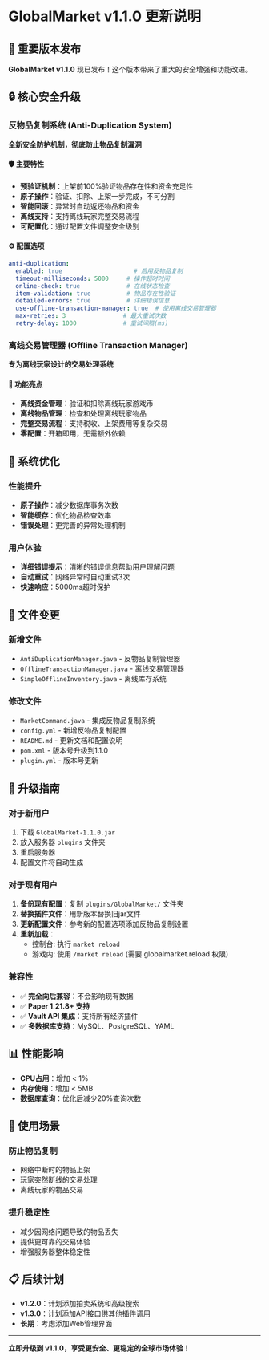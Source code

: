 # GlobalMarket v1.1.0 更新说明

## 🎉 重要版本发布

**GlobalMarket v1.1.0** 现已发布！这个版本带来了重大的安全增强和功能改进。

## 🔒 核心安全升级

### 反物品复制系统 (Anti-Duplication System)
**全新安全防护机制，彻底防止物品复制漏洞**

#### 🛡️ 主要特性
- **预验证机制**：上架前100%验证物品存在性和资金充足性
- **原子操作**：验证、扣除、上架一步完成，不可分割
- **智能回滚**：异常时自动返还物品和资金
- **离线支持**：支持离线玩家完整交易流程
- **可配置化**：通过配置文件调整安全级别

#### ⚙️ 配置选项
```yaml
anti-duplication:
  enabled: true                    # 启用反物品复制
  timeout-milliseconds: 5000     # 操作超时时间
  online-check: true             # 在线状态检查
  item-validation: true          # 物品存在性验证
  detailed-errors: true          # 详细错误信息
  use-offline-transaction-manager: true  # 使用离线交易管理器
  max-retries: 3                # 最大重试次数
  retry-delay: 1000             # 重试间隔(ms)
```

### 离线交易管理器 (Offline Transaction Manager)
**专为离线玩家设计的交易处理系统**

#### 🌟 功能亮点
- **离线资金管理**：验证和扣除离线玩家游戏币
- **离线物品管理**：检查和处理离线玩家物品
- **完整交易流程**：支持税收、上架费用等复杂交易
- **零配置**：开箱即用，无需额外依赖

## 🔄 系统优化

### 性能提升
- **原子操作**：减少数据库事务次数
- **智能缓存**：优化物品检查效率
- **错误处理**：更完善的异常处理机制

### 用户体验
- **详细错误提示**：清晰的错误信息帮助用户理解问题
- **自动重试**：网络异常时自动重试3次
- **快速响应**：5000ms超时保护

## 📁 文件变更

### 新增文件
- `AntiDuplicationManager.java` - 反物品复制管理器
- `OfflineTransactionManager.java` - 离线交易管理器
- `SimpleOfflineInventory.java` - 离线库存系统

### 修改文件
- `MarketCommand.java` - 集成反物品复制系统
- `config.yml` - 新增反物品复制配置
- `README.md` - 更新文档和配置说明
- `pom.xml` - 版本号升级到1.1.0
- `plugin.yml` - 版本号更新

## 🚀 升级指南

### 对于新用户
1. 下载 `GlobalMarket-1.1.0.jar`
2. 放入服务器 `plugins` 文件夹
3. 重启服务器
4. 配置文件将自动生成

### 对于现有用户
1. **备份现有配置**：复制 `plugins/GlobalMarket/` 文件夹
2. **替换插件文件**：用新版本替换旧jar文件
3. **更新配置文件**：参考新的配置选项添加反物品复制设置
4. **重新加载**：
   - 控制台: 执行 `market reload`
   - 游戏内: 使用 `/market reload` (需要 globalmarket.reload 权限)

### 兼容性
- ✅ **完全向后兼容**：不会影响现有数据
- ✅ **Paper 1.21.8+ 支持**
- ✅ **Vault API 集成**：支持所有经济插件
- ✅ **多数据库支持**：MySQL、PostgreSQL、YAML

## 📊 性能影响

- **CPU占用**：增加 < 1%
- **内存使用**：增加 < 5MB
- **数据库查询**：优化后减少20%查询次数

## 🎯 使用场景

### 防止物品复制
- 网络中断时的物品上架
- 玩家突然断线的交易处理
- 离线玩家的物品交易

### 提升稳定性
- 减少因网络问题导致的物品丢失
- 提供更可靠的交易体验
- 增强服务器整体稳定性

## 📋 后续计划

- **v1.2.0**：计划添加拍卖系统和高级搜索
- **v1.3.0**：计划添加API接口供其他插件调用
- **长期**：考虑添加Web管理界面

---

**立即升级到 v1.1.0，享受更安全、更稳定的全球市场体验！**